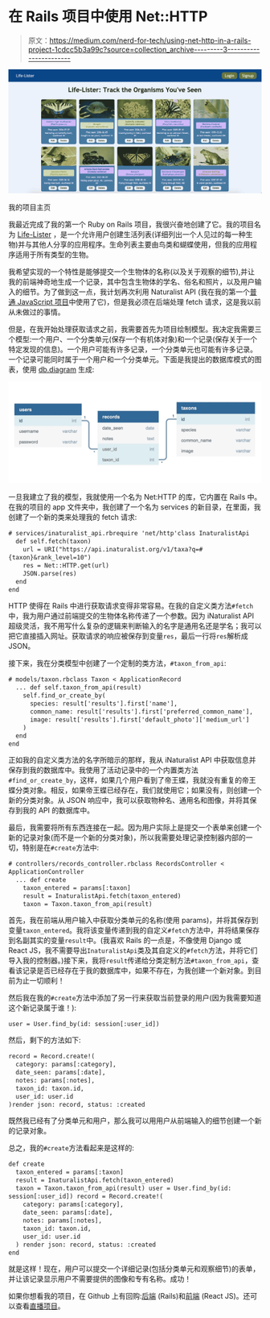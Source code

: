 # 在 Rails 项目中使用 Net::HTTP

> 原文：<https://medium.com/nerd-for-tech/using-net-http-in-a-rails-project-1cdcc5b3a99c?source=collection_archive---------3----------------------->

![](img/fb086b88033e5e98fe76bfa483759f50.png)

我的项目主页

我最近完成了我的第一个 Ruby on Rails 项目，我很兴奋地创建了它。我的项目名为 [Life-Lister](https://life-lister.herokuapp.com) ，是一个允许用户创建生活列表(详细列出一个人见过的每一种生物)并与其他人分享的应用程序。生命列表主要由鸟类和蝴蝶使用，但我的应用程序适用于所有类型的生物。

我希望实现的一个特性是能够提交一个生物体的名称(以及关于观察的细节),并让我的前端神奇地生成一个记录，其中包含生物体的学名、俗名和照片，以及用户输入的细节。为了做到这一点，我计划再次利用 Naturalist API (我在我的第一个[普通 JavaScript 项目](https://megan-mccarty.medium.com/javascript-and-scope-what-i-learned-from-my-first-javascript-project-9fecc0943a1b)中使用了它)，但是我必须在后端处理 fetch 请求，这是我以前从未做过的事情。

但是，在我开始处理获取请求之前，我需要首先为项目绘制模型。我决定我需要三个模型:一个用户、一个分类单元(保存一个有机体对象)和一个记录(保存关于一个特定发现的信息)。一个用户可能有许多记录，一个分类单元也可能有许多记录。一个记录可能同时属于一个用户和一个分类单元。下面是我提出的数据库模式的图表，使用 [db.diagram](https://dbdiagram.io/home) 生成:

![](img/2d8d5c10816dc971effeb2c6fdc04a8c.png)

一旦我建立了我的模型，我就使用一个名为 Net:HTTP 的库，它内置在 Rails 中。在我的项目的 app 文件夹中，我创建了一个名为 services 的新目录，在里面，我创建了一个新的类来处理我的 fetch 请求:

```
# services/inaturalist_api.rbrequire 'net/http'class InaturalistApi
  def self.fetch(taxon)
    url = URI("https://api.inaturalist.org/v1/taxa?q=#{taxon}&rank_level=10")
    res = Net::HTTP.get(url)
    JSON.parse(res)
  end
end
```

HTTP 使得在 Rails 中进行获取请求变得非常容易。在我的自定义类方法`#fetch`中，我为用户通过前端提交的生物体名称传递了一个参数。因为 iNaturalist API 超级灵活，我不用写什么复杂的逻辑来判断输入的名字是通用名还是学名；我可以把它直接插入网址。获取请求的响应被保存到变量`res`，最后一行将`res`解析成 JSON。

接下来，我在分类模型中创建了一个定制的类方法，`#taxon_from_api`:

```
# models/taxon.rbclass Taxon < ApplicationRecord
  ... def self.taxon_from_api(result)
    self.find_or_create_by(
      species: result['results'].first['name'],
      common_name: result['results'].first['preferred_common_name'],
      image: result['results'].first['default_photo']['medium_url']
    )
  end
end
```

正如我的自定义类方法的名字所暗示的那样，我从 iNaturalist API 中获取信息并保存到我的数据库中。我使用了活动记录中的一个内置类方法`#find_or_create_by`，这样，如果几个用户看到了帝王蝶，我就没有重复的帝王蝶分类对象。相反，如果帝王蝶已经存在，我们就使用它；如果没有，则创建一个新的分类对象。从 JSON 响应中，我可以获取物种名、通用名和图像，并将其保存到我的 API 的数据库中。

最后，我需要将所有东西连接在一起。因为用户实际上是提交一个表单来创建一个新的记录对象(而不是一个新的分类对象)，所以我需要处理记录控制器内部的一切，特别是在`#create`方法中:

```
# controllers/records_controller.rbclass RecordsController < ApplicationController
  ... def create
    taxon_entered = params[:taxon]
    result = InaturalistApi.fetch(taxon_entered)
    taxon = Taxon.taxon_from_api(result)
```

首先，我在前端从用户输入中获取分类单元的名称(使用 params)，并将其保存到变量`taxon_entered`。我将该变量传递到我的自定义`#fetch`方法中，并将结果保存到名副其实的变量`result`中。(我喜欢 Rails 的一点是，不像使用 Django 或 React JS，我不需要导出`InaturalistApi`类及其自定义的`#fetch`方法，并将它们导入我的控制器。)接下来，我将`result`传递给分类定制方法`#taxon_from_api`，查看该记录是否已经存在于我的数据库中，如果不存在，为我创建一个新对象。到目前为止一切顺利！

然后我在我的`#create`方法中添加了另一行来获取当前登录的用户(因为我需要知道这个新记录属于谁！):

```
user = User.find_by(id: session[:user_id])
```

然后，剩下的方法如下:

```
record = Record.create!(
  category: params[:category],
  date_seen: params[:date],
  notes: params[:notes],
  taxon_id: taxon.id,
  user_id: user.id
)render json: record, status: :created
```

既然我已经有了分类单元和用户，那么我可以用用户从前端输入的细节创建一个新的记录对象。

总之，我的`#create`方法看起来是这样的:

```
def create
  taxon_entered = params[:taxon]
  result = InaturalistApi.fetch(taxon_entered)
  taxon = Taxon.taxon_from_api(result) user = User.find_by(id: session[:user_id]) record = Record.create!(
    category: params[:category],
    date_seen: params[:date],
    notes: params[:notes],
    taxon_id: taxon.id,
    user_id: user.id
  ) render json: record, status: :created
end
```

就是这样！现在，用户可以提交一个详细记录(包括分类单元和观察细节)的表单，并让该记录显示用户不需要提供的图像和专有名称。成功！

如果你想看我的项目，在 Github 上有回购:[后端](https://github.com/Meganmccarty/life-lister-rails) (Rails)和[前端](https://github.com/Meganmccarty/life-lister-react) (React JS)。还可以查看[直播项目](https://life-lister.herokuapp.com)。